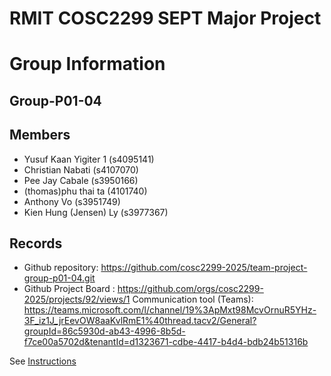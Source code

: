 
# RMIT COSC2299 SEPT Major Project

# Group Information

## Group-P01-04

## Members
* Yusuf Kaan Yigiter 1 (s4095141)
* Christian Nabati (s4107070)
* Pee Jay Cabale (s3950166)
* (thomas)phu thai ta (4101740)
* Anthony Vo (s3951749)
* Kien Hung (Jensen) Ly (s3977367)

## Records

* Github repository: https://github.com/cosc2299-2025/team-project-group-p01-04.git
* Github Project Board : https://github.com/orgs/cosc2299-2025/projects/92/views/1
Communication tool (Teams): https://teams.microsoft.com/l/channel/19%3ApMxt98McvOrnuR5YHz-3F_iz1J_jrEevOW8aaKvlRmE1%40thread.tacv2/General?groupId=86c5930d-ab43-4996-8b5d-f7ce00a5702d&tenantId=d1323671-cdbe-4417-b4d4-bdb24b51316b

See [Instructions](INSTRUCTIONS.md)

